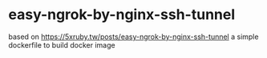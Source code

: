 # easy-ngrok-by-nginx-ssh-tunnel

based on https://5xruby.tw/posts/easy-ngrok-by-nginx-ssh-tunnel a simple dockerfile to build docker image
